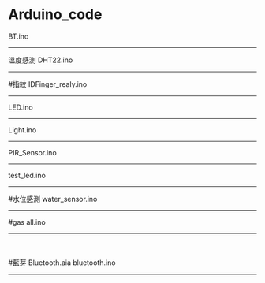 # Arduino_code

BT.ino
_______________

溫度感測
DHT22.ino
_______________

#指紋
IDFinger_realy.ino
_______________

LED.ino
_______________

Light.ino
_______________
PIR_Sensor.ino
_______________

test_led.ino
_______________


#水位感測
water_sensor.ino

_______________

#gas
all.ino

_______________



<br></br>#藍芽
Bluetooth.aia
bluetooth.ino

_______________



